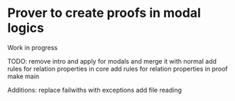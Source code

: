# Prover to create proofs in modal logics
Work in progress

TODO:
remove intro and apply for modals and merge it with normal
add rules for relation properties in core
add rules for relation properties in proof
make main

Additions:
replace failwiths with exceptions
add file reading
